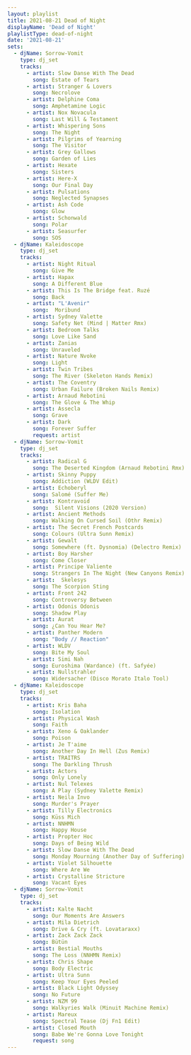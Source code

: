 ```yaml
---
layout: playlist
title: 2021-08-21 Dead of Night
displayName: 'Dead of Night'
playlistType: dead-of-night
date: '2021-08-21'
sets:                  
  - djName: Sorrow-Vomit
    type: dj_set    
    tracks:
      - artist: Slow Danse With The Dead
        song: Estate of Tears
      - artist: Stranger & Lovers
        song: Necrolove
      - artist: Delphine Coma
        song: Amphetamine Logic
      - artist: Nox Novacula
        song: Last Will & Testament
      - artist: Whispering Sons
        song: The Night
      - artist: Pilgrims of Yearning
        song: The Visitor
      - artist: Grey Gallows
        song: Garden of Lies
      - artist: Hexate
        song: Sisters     
      - artist: Here-X
        song: Our Final Day
      - artist: Pulsations
        song: Neglected Synapses
      - artist: Ash Code
        song: Glow
      - artist: Schonwald
        song: Polar
      - artist: Seasurfer
        song: SOS       
  - djName: Kaleidoscope
    type: dj_set
    tracks:
      - artist: Night Ritual
        song: Give Me
      - artist: Hapax
        song: A Different Blue
      - artist: This Is The Bridge feat. Ruzé
        song: Back
      - artist: "L'Avenir"
        song:  Moribund
      - artist: Sydney Valette
        song: Safety Net (Mind | Matter Rmx)
      - artist: Bedroom Talks
        song: Love Like Sand
      - artist: Zanias
        song: Unraveled
      - artist: Nature Nvoke
        song: Light
      - artist: Twin Tribes
        song: The River (Skeleton Hands Remix)
      - artist: The Coventry
        song: Urban Failure (Broken Nails Remix)
      - artist: Arnaud Rebotini
        song: The Glove & The Whip
      - artist: Assecla
        song: Grave
      - artist: Dark
        song: Forever Suffer
        request: artist
  - djName: Sorrow-Vomit
    type: dj_set   
    tracks:
      - artist: Radical G
        song: The Deserted Kingdom (Arnaud Rebotini Rmx)
      - artist: Skinny Puppy
        song: Addiction (WLDV Edit)
      - artist: Echoberyl
        song: Salomé (Suffer Me)
      - artist: Kontravoid
        song:  Silent Visions (2020 Version)
      - artist: Ancient Methods
        song: Walking On Cursed Soil (Othr Remix)
      - artist: The Secret French Postcards
        song: Colours (Ultra Sunn Remix)
      - artist: Gewalt
        song: Somewhere (ft. Dysnomia) (Delectro Remix)
      - artist: Boy Harsher
        song: Come Closer
      - artist: Principe Valiente
        song: Strangers In The Night (New Canyons Remix)
      - artist:  Skelesys
        song: The Scorpion Sting
      - artist: Front 242
        song: Controversy Between
      - artist: Odonis Odonis
        song: Shadow Play
      - artist: Aurat
        song: ¿Can You Hear Me?
      - artist: Panther Modern
        song: "Body // Reaction"
      - artist: WLDV
        song: Bite My Soul
      - artist: Simi Nah
        song: Euroshima (Wardance) (ft. Safyée)
      - artist: Nullstrahler
        song: Widersacher (Disco Morato Italo Tool)
  - djName: Kaleidoscope
    type: dj_set
    tracks:
      - artist: Kris Baha
        song: Isolation
      - artist: Physical Wash
        song: Faith
      - artist: Xeno & Oaklander
        song: Poison
      - artist: Je T'aime
        song: Another Day In Hell (Zus Remix)
      - artist: TRAITRS
        song: The Darkling Thrush
      - artist: Actors
        song: Only Lonely
      - artist: Nul Telexes
        song: A Play (Sydney Valette Remix)
      - artist: Neila Invo
        song: Murder's Prayer
      - artist: Tilly Electronics
        song: Küss Mich
      - artist: NNHMN
        song: Happy House
      - artist: Propter Hoc
        song: Days of Being Wild
      - artist: Slow Danse With The Dead
        song: Monday Mourning (Another Day of Suffering)
      - artist: Violet Silhouette
        song: Where Are We
      - artist: Crystalline Stricture
        song: Vacant Eyes
  - djName: Sorrow-Vomit
    type: dj_set
    tracks:
      - artist: Kalte Nacht
        song: Our Moments Are Answers
      - artist: Mila Dietrich
        song: Drive & Cry (ft. Lovataraxx)
      - artist: Zack Zack Zack
        song: Bütün
      - artist: Bestial Mouths
        song: The Loss (NNHMN Remix)
      - artist: Chris Shape
        song: Body Electric
      - artist: Ultra Sunn
        song: Keep Your Eyes Peeled
      - artist: Black Light Odyssey
        song: No Future
      - artist: NZM 99
        song: Walkyries Walk (Minuit Machine Remix)
      - artist: Mareux
        song: Spectral Tease (Dj Fn1 Edit)
      - artist: Closed Mouth
        song: Babe We're Gonna Love Tonight
        request: song
---
```

